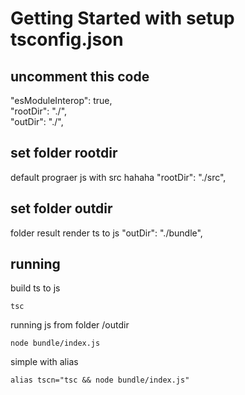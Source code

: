 # Getting Started with setup tsconfig.json

## uncomment this code
"esModuleInterop": true,  
"rootDir": "./",    
"outDir": "./", 

## set folder rootdir

default prograer js with src hahaha
"rootDir": "./src",

## set folder outdir

folder result render ts to js
"outDir": "./bundle", 

## running 

build ts to js 

```
tsc
```

running js from folder /outdir 

```
node bundle/index.js
```
simple with alias

```
alias tscn="tsc && node bundle/index.js"
```